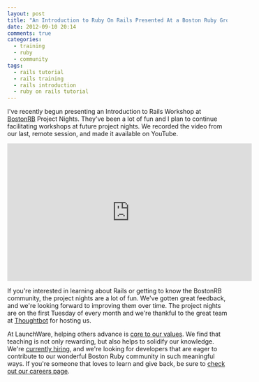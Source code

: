 ```yaml
---
layout: post
title: "An Introduction to Ruby On Rails Presented At a Boston Ruby Group Project Night"
date: 2012-09-10 20:14
comments: true
categories:
  - training
  - ruby
  - community
tags:
  - rails tutorial
  - rails training
  - rails introduction
  - ruby on rails tutorial
---
```


I've recently begun presenting an Introduction to Rails Workshop at [BostonRB](http://bostonrb.org) Project Nights. They've been a lot of fun and I plan to continue facilitating workshops at future project nights. We recorded the video from our last, remote session, and made it available on YouTube.

<!-- more -->

<iframe width="560" height="315" src="http://www.youtube.com/embed/RSQzO14G6U4" frameborder="0" allowfullscreen></iframe>

If you're interested in learning about Rails or getting to know the BostonRB community, the project nights are a lot of fun. We've gotten great feedback, and we're looking forward to improving them over time. The project nights are on the first Tuesday of every month and we're thankful to the great team at [Thoughtbot](http://thoughtbot.com) for hosting us.

At LaunchWare, helping others advance is [core to our values](/about). We find that teaching is not only rewarding, but also helps to solidify our knowledge. We're [currently hiring](/careers), and we're looking for developers that are eager to contribute to our wonderful Boston Ruby community in such meaningful ways. If you're someone that loves to learn and give back, be sure to [check out our careers page](/careers).
